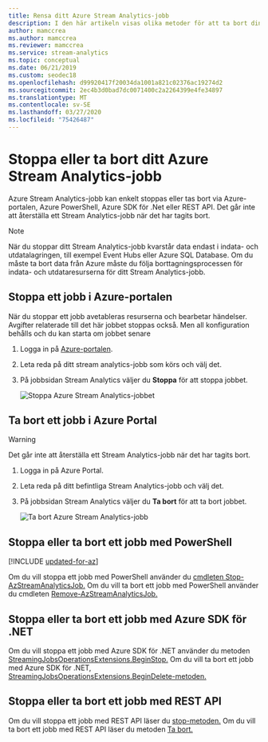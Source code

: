 ```yaml
---
title: Rensa ditt Azure Stream Analytics-jobb
description: I den här artikeln visas olika metoder för att ta bort dina Azure Stream Analytics-jobb.
author: mamccrea
ms.author: mamccrea
ms.reviewer: mamccrea
ms.service: stream-analytics
ms.topic: conceptual
ms.date: 06/21/2019
ms.custom: seodec18
ms.openlocfilehash: d99920417f20034da1001a821c02376ac19274d2
ms.sourcegitcommit: 2ec4b3d0bad7dc0071400c2a2264399e4fe34897
ms.translationtype: MT
ms.contentlocale: sv-SE
ms.lasthandoff: 03/27/2020
ms.locfileid: "75426487"
---
```

# <a name="stop-or-delete-your-azure-stream-analytics-job"></a>Stoppa eller ta bort ditt Azure Stream Analytics-jobb

Azure Stream Analytics-jobb kan enkelt stoppas eller tas bort via Azure-portalen, Azure PowerShell, Azure SDK för .Net eller REST API. Det går inte att återställa ett Stream Analytics-jobb när det har tagits bort.

>[!NOTE] 
>När du stoppar ditt Stream Analytics-jobb kvarstår data endast i indata- och utdatalagringen, till exempel Event Hubs eller Azure SQL Database. Om du måste ta bort data från Azure måste du följa borttagningsprocessen för indata- och utdataresurserna för ditt Stream Analytics-jobb.

## <a name="stop-a-job-in-azure-portal"></a>Stoppa ett jobb i Azure-portalen

När du stoppar ett jobb avetableras resurserna och bearbetar händelser. Avgifter relaterade till det här jobbet stoppas också. Men all konfiguration behålls och du kan starta om jobbet senare 

1. Logga in på [Azure-portalen](https://portal.azure.com). 

2. Leta reda på ditt stream analytics-jobb som körs och välj det.

3. På jobbsidan Stream Analytics väljer du **Stoppa** för att stoppa jobbet. 

   ![Stoppa Azure Stream Analytics-jobbet](./media/stream-analytics-clean-up-your-job/stop-stream-analytics-job.png)


## <a name="delete-a-job-in-azure-portal"></a>Ta bort ett jobb i Azure Portal

>[!WARNING] 
>Det går inte att återställa ett Stream Analytics-jobb när det har tagits bort.

1. Logga in på Azure Portal. 

2. Leta reda på ditt befintliga Stream Analytics-jobb och välj det.

3. På jobbsidan Stream Analytics väljer du **Ta bort** för att ta bort jobbet. 

   ![Ta bort Azure Stream Analytics-jobb](./media/stream-analytics-clean-up-your-job/delete-stream-analytics-job.png)


## <a name="stop-or-delete-a-job-using-powershell"></a>Stoppa eller ta bort ett jobb med PowerShell

[!INCLUDE [updated-for-az](../../includes/updated-for-az.md)]

Om du vill stoppa ett jobb med PowerShell använder du [cmdleten Stop-AzStreamAnalyticsJob.](https://docs.microsoft.com/powershell/module/az.streamanalytics/stop-azstreamanalyticsjob) Om du vill ta bort ett jobb med PowerShell använder du cmdleten [Remove-AzStreamAnalyticsJob.](https://docs.microsoft.com/powershell/module/az.streamanalytics/Remove-azStreamAnalyticsJob)

## <a name="stop-or-delete-a-job-using-azure-sdk-for-net"></a>Stoppa eller ta bort ett jobb med Azure SDK för .NET

Om du vill stoppa ett jobb med Azure SDK för .NET använder du metoden [StreamingJobsOperationsExtensions.BeginStop.](https://docs.microsoft.com/dotnet/api/microsoft.azure.management.streamanalytics.streamingjobsoperationsextensions.beginstop?view=azure-dotnet) Om du vill ta bort ett jobb med Azure SDK för .NET, [StreamingJobsOperationsExtensions.BeginDelete-metoden.](https://docs.microsoft.com/dotnet/api/microsoft.azure.management.streamanalytics.streamingjobsoperationsextensions.begindelete?view=azure-dotnet)

## <a name="stop-or-delete-a-job-using-rest-api"></a>Stoppa eller ta bort ett jobb med REST API

Om du vill stoppa ett jobb med REST API läser du [stop-metoden.](https://docs.microsoft.com/rest/api/streamanalytics/stream-analytics-job#stop) Om du vill ta bort ett jobb med REST API läser du metoden [Ta bort.](https://docs.microsoft.com/rest/api/streamanalytics/stream-analytics-job#delete)
